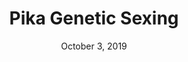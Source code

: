 ---
title: Pika Genetic Sexing
date: October 3, 2019
thumbnail: /assets/projects/pika-genetic-sexing/thumbnail.jpg
links:
    - {name: Poster, icon: fas fa-file-image, link: /assets/projects/pika-genetic-sexing/KitchensJames_PikaPoster_2019.pdf}
short_desc: Performing genetic sexing on tissue and fecal samples from the American pika (Ochotona princeps).
---